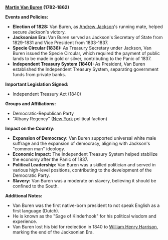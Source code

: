 **[Martin Van Buren](./../martin-van-buren/) (1782-1862)**

**Events and Policies:**

* **Election of 1828:** Van Buren, as [Andrew Jackson](./../andrew-jackson/)'s running mate, helped secure Jackson's victory.
* **Jacksonian Era:** Van Buren served as Jackson's Secretary of State from 1829-1831 and Vice President from 1833-1837.
* **Specie Circular (1836):** As Treasury Secretary under Jackson, Van Buren issued the Specie Circular, which required the payment of public lands to be made in gold or silver, contributing to the Panic of 1837.
* **Independent Treasury System (1840):** As President, Van Buren established the Independent Treasury System, separating government funds from private banks.

**Important Legislation Signed:**

* Independent Treasury Act (1840)

**Groups and Affiliations:**

* Democratic-Republican Party
* "Albany Regency" ([New York](./../new-york/) political faction)

**Impact on the Country:**

* **Expansion of Democracy:** Van Buren supported universal white male suffrage and the expansion of democracy, aligning with Jackson's "common man" ideology.
* **Economic Impact:** The Independent Treasury System helped stabilize the economy after the Panic of 1837.
* **Political Leadership:** Van Buren was a skilled politician and served in various high-level positions, contributing to the development of the Democratic Party.
* **Slavery:** Van Buren was a moderate on slavery, believing it should be confined to the South.

**Additional Notes:**

* Van Buren was the first native-born president to not speak English as a first language (Dutch).
* He is known as the "Sage of Kinderhook" for his political wisdom and experience.
* Van Buren lost his bid for reelection in 1840 to [William Henry Harrison](./../william-henry-harrison/), marking the end of the Jacksonian Era.